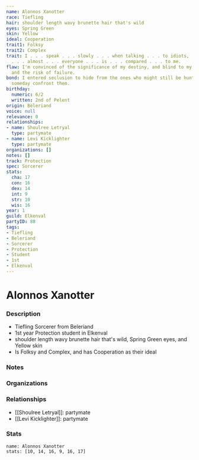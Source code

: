 ```yaml
---
name: Alonnos Xanotter
race: Tiefling
hair: shoulder length wavy brunette hair that's wild
eyes: Spring Green
skin: Yellow
ideal: Cooperation
trait1: Folksy
trait2: Complex
trait: I . . . speak . . . slowly . . . when talking . . . to idiots, . . . which
  . . . almost . . . everyone . . . is . . . compared . . . to me.
flaw: I'm convinced of the significance of my destiny, and blind to my shortcomings
  and the risk of failure.
bond: I entered seclusion to hide from the ones who might still be hunting me. I must
  someday confront them.
birthday:
  numeric: 6/2
  written: 2nd of Pelent
origin: Beleriand
voice: null
relevance: 0
relationships:
- name: Shoulree Letryal
  type: partymate
- name: Levi Kicklighter
  type: partymate
organizations: []
notes: []
track: Protection
spec: Sorcerer
stats:
  cha: 17
  con: 16
  dex: 14
  int: 9
  str: 10
  wis: 16
year: 1
guild: Elkenval
partyID: 88
tags:
- Tiefling
- Beleriand
- Sorcerer
- Protection
- Student
- 1st
- Elkenval
---
```

# Alonnos Xanotter
### Description
- Tiefling Sorcerer from Beleriand
- 1st year Protection student in Elkenval
- shoulder length wavy brunette hair that's wild, Spring Green eyes, and Yellow skin
- Is Folksy and Complex, and has Cooperation as their ideal

### Notes

### Organizations

### Relationships
- [[Shoulree Letryal]]: partymate
- [[Levi Kicklighter]]: partymate

### Stats
```statblock
name: Alonnos Xanotter
stats: [10, 14, 16, 9, 16, 17]
```